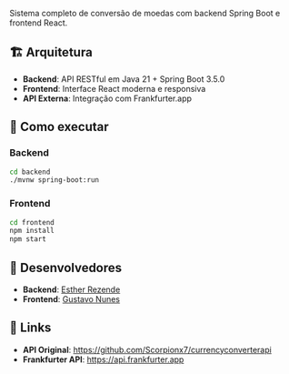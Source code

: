  Sistema completo de conversão de moedas com backend Spring Boot e frontend React. 
 
## 🏗️ Arquitetura 
 
- **Backend**: API RESTful em Java 21 + Spring Boot 3.5.0 
- **Frontend**: Interface React moderna e responsiva 
- **API Externa**: Integração com Frankfurter.app 
 
## 🚀 Como executar 
 
### Backend 
```bash 
cd backend 
./mvnw spring-boot:run 
``` 
 
### Frontend 
```bash 
cd frontend 
npm install 
npm start 
``` 
 
## 👥 Desenvolvedores 
 
- **Backend**: [Esther Rezende](https://github.com/Scorpionx7) 
- **Frontend**: [Gustavo Nunes](https://github.com/voidGustavoNunes) 
 
## 🔗 Links 
 
- **API Original**: https://github.com/Scorpionx7/currencyconverterapi 
- **Frankfurter API**: https://api.frankfurter.app 
